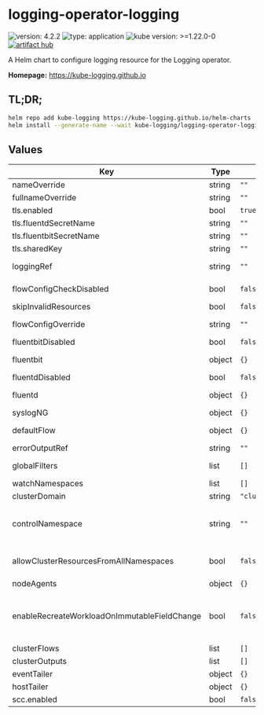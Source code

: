 # logging-operator-logging

![version: 4.2.2](https://img.shields.io/badge/version-4.2.2-informational?style=flat-square) ![type: application](https://img.shields.io/badge/type-application-informational?style=flat-square)  ![kube version: >=1.22.0-0](https://img.shields.io/badge/kube%20version->=1.22.0--0-informational?style=flat-square) [![artifact hub](https://img.shields.io/badge/artifact%20hub-logging--operator--logging-informational?style=flat-square)](https://artifacthub.io/packages/helm/kube-logging/logging-operator-logging)

A Helm chart to configure logging resource for the Logging operator.

**Homepage:** <https://kube-logging.github.io>

## TL;DR;

```bash
helm repo add kube-logging https://kube-logging.github.io/helm-charts
helm install --generate-name --wait kube-logging/logging-operator-logging
```

## Values

| Key | Type | Default | Description |
|-----|------|---------|-------------|
| nameOverride | string | `""` |  |
| fullnameOverride | string | `""` |  |
| tls.enabled | bool | `true` | Enable secure connection between fluentd and fluent-bit |
| tls.fluentdSecretName | string | `""` | Specified secret name, which contain tls certs |
| tls.fluentbitSecretName | string | `""` | Specified secret name, which contain tls certs |
| tls.sharedKey | string | `""` |  |
| loggingRef | string | `""` | Reference to the logging system. Each of the loggingRefs can manage a fluentbit daemonset and a fluentd statefulset. |
| flowConfigCheckDisabled | bool | `false` | Disable configuration check before applying new fluentd configuration. |
| skipInvalidResources | bool | `false` | Whether to skip invalid Flow and ClusterFlow resources |
| flowConfigOverride | string | `""` | Override generated config. This is a raw configuration string for troubleshooting purposes. |
| fluentbitDisabled | bool | `false` | Flag to disable fluentbit completely |
| fluentbit | object | `{}` | Fluent-bit configurations https://kube-logging.github.io/docs/configuration/crds/v1beta1/fluentbit_types/ |
| fluentdDisabled | bool | `false` | Flag to disable fluentd completely |
| fluentd | object | `{}` | Fluentd configurations https://kube-logging.github.io/docs/configuration/crds/v1beta1/fluentd_types/ |
| syslogNG | object | `{}` | Syslog-NG statefulset configuration |
| defaultFlow | object | `{}` | Default flow for unmatched logs. This Flow configuration collects all logs that didn’t matched any other Flow. |
| errorOutputRef | string | `""` | GlobalOutput name to flush ERROR events to |
| globalFilters | list | `[]` | Global filters to apply on logs before any match or filter mechanism. |
| watchNamespaces | list | `[]` | Limit namespaces to watch Flow and Output custom resources. |
| clusterDomain | string | `"cluster.local"` | Cluster domain name to be used when templating URLs to services |
| controlNamespace | string | `""` | Namespace for cluster wide configuration resources like ClusterFlow and ClusterOutput. This should be a protected namespace from regular users. Resources like fluentbit and fluentd will run in this namespace as well. |
| allowClusterResourcesFromAllNamespaces | bool | `false` | Allow configuration of cluster resources from any namespace. Mutually exclusive with ControlNamespace restriction of Cluster resources |
| nodeAgents | object | `{}` | NodeAgent Configuration |
| enableRecreateWorkloadOnImmutableFieldChange | bool | `false` | EnableRecreateWorkloadOnImmutableFieldChange enables the operator to recreate the fluentbit daemonset and the fluentd statefulset (and possibly other resource in the future) in case there is a change in an immutable field that otherwise couldn’t be managed with a simple update. |
| clusterFlows | list | `[]` | ClusterFlows to deploy |
| clusterOutputs | list | `[]` | ClusterOutputs to deploy |
| eventTailer | object | `{}` | EventTailer config |
| hostTailer | object | `{}` | HostTailer config |
| scc.enabled | bool | `false` | OpenShift SecurityContextConstraints enabled |

